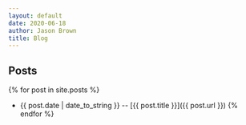 ```yaml
---
layout: default
date: 2020-06-18
author: Jason Brown
title: Blog
---
```


## Posts
{% for post in site.posts %}
* {{ post.date | date_to_string }} -- [{{ post.title }}]({{ post.url }})
{% endfor %}

